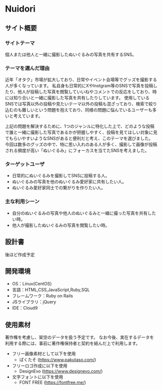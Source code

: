 # Nuidori

## サイト概要
### サイトテーマ
個人または他人と一緒に撮影したぬいぐるみの写真を共有するSNS。
​
### テーマを選んだ理由
近年「オタク」市場が拡大しており、日常やイベント会場等でグッズを撮影する人が多くなっています。
私自身も日常的にXやInstgram等のSNSで写真を投稿したり、他人が投稿した写真を閲覧していいねやコメントでの反応をしており、時には知り合いと一緒に撮影した写真を共有したりしています。
使用しているSNSでは写真以外の投稿や見たいテーマ以外の投稿も混ざっており、検索で絞り込むのも難しいという問題を抱えており、同様の問題に悩んでいるユーザーも多いと考えています。

上記の問題を解決するために、1つのジャンルに特化した上で、どのような投稿で誰と一緒に撮影した写真であるかが把握しやすく、投稿を見てほしい対象に見てもらいやすいようなSNSがあると便利だと考え、このテーマを選びました。
今回は数多のグッズの中で、特に思い入れのある人が多く、撮影して画像が投稿される頻度が高い「ぬいぐるみ」にフォーカスを当てたSNSを考えました。

### ターゲットユーザ
- 日常的にぬいぐるみを撮影してSNSに投稿する人。
- ぬいぐるみの写真を他のぬいぐるみ愛好家に共有したい人。
- ぬいぐるみ愛好家同士での繋がりを作りたい人。

### 主な利用シーン
- 自分のぬいぐるみの写真や他人のぬいぐるみと一緒に撮った写真を共有したい時。
- 他人が撮影したぬいぐるみの写真を閲覧したい時。
​
## 設計書
後ほど作成予定
​
## 開発環境
- OS：Linux(CentOS)
- 言語：HTML,CSS,JavaScript,Ruby,SQL
- フレームワーク：Ruby on Rails
- JSライブラリ：jQuery
- IDE：Cloud9
​
## 使用素材
著作権を考慮し、架空のデータを扱う予定です。
なお今後、実在するデータを利用する際には、事前に著作権保持者と契約を結んだ上で利用します。

- フリー画像素材として以下を使用
  - ぱくたそ (https://www.pakutaso.com/)
- フリーロゴ作成に以下を使用
  - DesignEvo (https://www.designevo.com/)
- 文字フォントに以下を使用
  - FONT FREE (https://fontfree.me/)
